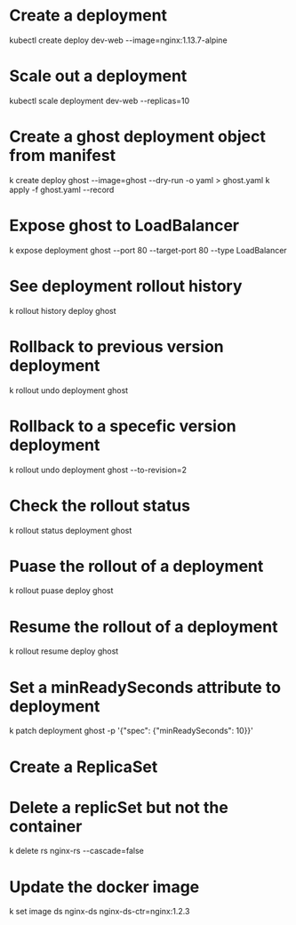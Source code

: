 # Create a deployment 
kubectl create deploy dev-web --image=nginx:1.13.7-alpine

# Scale out a deployment
kubectl scale deployment dev-web --replicas=10

# Create a ghost deployment object from manifest
k create deploy ghost --image=ghost --dry-run -o yaml > ghost.yaml
k apply -f ghost.yaml --record

# Expose ghost to LoadBalancer
k expose deployment ghost --port 80 --target-port 80 --type LoadBalancer

# See deployment rollout history
k rollout history deploy ghost

# Rollback to previous version deployment
k rollout undo deployment ghost

# Rollback to a specefic version deployment
k rollout undo deployment ghost --to-revision=2

# Check the rollout status
k rollout status deployment ghost

# Puase the rollout of a deployment
k rollout puase deploy ghost

# Resume the rollout of a deployment
k rollout resume deploy ghost

# Set a minReadySeconds attribute to deployment 
k patch deployment ghost -p '{"spec": {"minReadySeconds": 10}}'

# Create a ReplicaSet

# Delete a replicSet but not the container
k delete rs nginx-rs --cascade=false

# Update the docker image
k set image ds nginx-ds nginx-ds-ctr=nginx:1.2.3 



